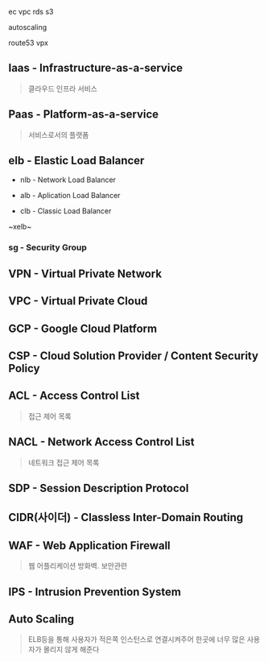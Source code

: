 ec
vpc
rds
s3


autoscaling

route53
vpx

## Iaas - Infrastructure-as-a-service
 
> 클라우드 인프라 서비스

## Paas - Platform-as-a-service

> 서비스로서의 플랫폼


## elb - Elastic Load Balancer

- nlb - Network Load Balancer

- alb - Aplication Load Balancer

- clb - Classic Load Balancer

~xelb~



### sg - Security Group


## VPN - Virtual Private Network

## VPC - Virtual Private Cloud

## GCP - Google Cloud Platform

## CSP - Cloud Solution Provider / Content Security Policy

## ACL - Access Control List

> 접근 제어 목록

## NACL - Network Access Control List

> 네트워크 접근 제어 목록

## SDP - Session Description Protocol

## CIDR(사이더) - Classless Inter-Domain Routing

## WAF - Web Application Firewall

> 웹 어플리케이션 방화벽. 보안관련

## IPS - Intrusion Prevention System

## Auto Scaling

> ELB등을 통해 사용자가 적은쪽 인스턴스로 연결시켜주어 한곳에 너무 많은 사용자가 몰리지 않게 해준다






